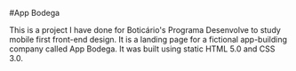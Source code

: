 #App Bodega

This is a project I have done for Boticário's Programa Desenvolve to study mobile first front-end design. It is a landing page for a fictional app-building company called App Bodega. It was built using static HTML 5.0 and CSS 3.0.
